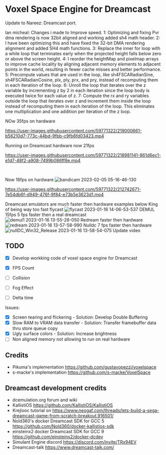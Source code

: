 # Voxel Space Engine for Dreamcast
Update to Nareez: Dreamcast port.

Ian micheal: Changes i made to Improve speed.
1: Optimizing and fixing Pvr dma rendering is now 32bit aligned and working added sh4 math header.
2: I have been optimizing this and have fixed the 32-bit DMA rendering alignment and added SH4 math functions.
3: Replace the inner for loop with a while loop that terminates early when the projected height falls below zero or above the screen height.
4: I reorder the heightMap and pixelmap arrays to improve cache locality by aligning adjacent memory elements to adjacent points in the world, resulting in fewer cache misses and better performance.
5: Precompute values that are used in the loop, like sh4FSCARadianSine, sh4FSCARadianCosine, plx, ply, prx, and pry, instead of recomputing them in each iteration of the loop.
6: Unroll the loop that iterates over the z variable by incrementing z by 2 in each iteration since the loop body is executed twice for each value of z.
7: Compute the rx and ry variables outside the loop that iterates over z and increment them inside the loop instead of recomputing them in each iteration of the loop. This eliminates one multiplication and one addition per iteration of the z loop.

NOw 35fps on hardware

https://user-images.githubusercontent.com/59771322/219000661-b56210d7-773c-44bd-9fbb-c9fb6fd03423.mp4



Running on Dreamcast hardware now 21fps

https://user-images.githubusercontent.com/59771322/218981141-861d6ec1-e1d7-48f2-a908-7499b086ff8e.mp4


         



























Now 16fps on hardware 
![bandicam 2023-02-05 05-16-46-130](https://user-images.githubusercontent.com/59771322/216813317-a3fb3c31-c8cd-4324-8c95-ebef077d9653.jpg)

https://user-images.githubusercontent.com/59771322/212742671-7e54db6f-d949-476f-9f84-e73b5e3623d1.mp4

Dreamcast emulators are much faster then hardware examples below
King of being way too fast flycast
![flycast 2023-01-16 14-06-53-537](https://user-images.githubusercontent.com/59771322/212750682-476e49ea-c645-4721-9b84-62f439ac361f.jpg)
DEMUL 15fps 5 fps faster then a real dreamcast
![demul1 2023-01-16 13-55-28-050](https://user-images.githubusercontent.com/59771322/212748971-f5a3005c-5d03-4402-b330-2e579d5742bd.jpg)
Redream faster then hardware
![redream 2023-01-16 13-57-58-990](https://user-images.githubusercontent.com/59771322/212749154-8d3e3ff2-5ecb-42ce-926f-334d9e226ef4.jpg)
Nulldc 7 fps faster then hardware
![nullDC_Win32_Release 2023-01-16 13-58-54-075](https://user-images.githubusercontent.com/59771322/212749305-64959318-1136-4c52-951e-a3e8a72e1da0.jpg)
Update video






## TODO

- [x] Develop workking code of voxel space engine for Dreamcast
- [x] FPS Count
- [ ] Collision




- [ ] Fog Effect
- [ ] Delta time

Issues:
- [x] Screen tearing and flickering - Solution: Develop Double Buffering
- [x] Slow RAM to VRAM data transfer - Solution: Transfer framebuffer data thru store queue copy
- [x] Ugly surface colors - Solution: Increase brightness
- [ ] Non aligned memory not allowing to run on real hardware

## Credits
* Pikuma's implementation https://github.com/gustavopezzi/voxelspace
* s-macke's implementation https://github.com/s-macke/VoxelSpace

## Dreamcast development credits
* dcemulation.org forum and wiki
* KallistiOS https://github.com/KallistiOS/KallistiOS
* Krejlooc tutorial on https://www.neogaf.com/threads/lets-build-a-sega-dreamcast-game-from-scratch-breakout.916501/
* Nold360's docker Dreamcast SDK for GCC 5 https://github.com/Nold360/docker-kallistios-sdk
* einsteinx2 docker Dreamcast SDK for GCC 9 https://github.com/einsteinx2/docker-dcdev
* Simulant Engine discord https://discord.com/invite/TRx94EV
* Dreamcast-talk https://www.dreamcast-talk.com/
